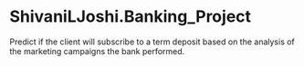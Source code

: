 # ShivaniLJoshi.Banking_Project
Predict if the client will subscribe to a term deposit based on the analysis of the marketing campaigns the bank performed.

